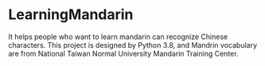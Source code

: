 # LearningMandarin
It helps people who want to learn mandarin can recognize Chinese characters.
This project is designed by Python 3.8, and Mandrin vocabulary are from 
National Taiwan Normal University Mandarin Training Center.
